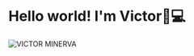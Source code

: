 # Hello world! I'm Victor👋:computer:

![VICTOR MINERVA](https://user-images.githubusercontent.com/6899034/132965907-317c2c80-67e8-43d8-95d7-e526d8570143.png)

<!--
**victorminerva/victorminerva** is a ✨ _special_ ✨ repository because its `README.md` (this file) appears on your GitHub profile.

Here are some ideas to get you started:

- 🔭 I’m currently working on ...
- 🌱 I’m currently learning ...
- 👯 I’m looking to collaborate on ...
- 🤔 I’m looking for help with ...
- 💬 Ask me about ...
- 📫 How to reach me: ...
- 😄 Pronouns: ...
- ⚡ Fun fact: ...
-->
